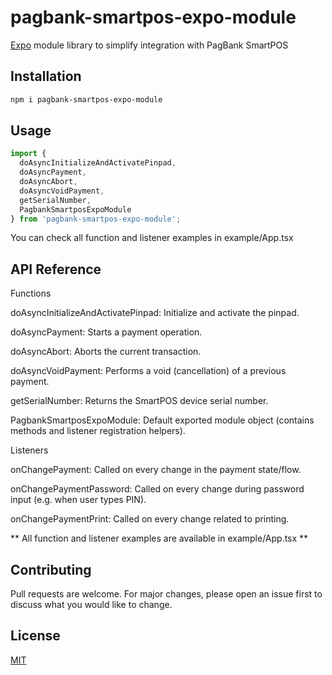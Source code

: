 # pagbank-smartpos-expo-module

[Expo](https://expo.dev) module library to simplify integration with PagBank SmartPOS

## Installation


```bash
npm i pagbank-smartpos-expo-module
```

## Usage

```typescript
import {
  doAsyncInitializeAndActivatePinpad,
  doAsyncPayment,
  doAsyncAbort,
  doAsyncVoidPayment,
  getSerialNumber,
  PagbankSmartposExpoModule 
} from 'pagbank-smartpos-expo-module';
```

You can check all function and listener examples in example/App.tsx

## API Reference
Functions

doAsyncInitializeAndActivatePinpad:
Initialize and activate the pinpad.

doAsyncPayment:
Starts a payment operation.

doAsyncAbort:
Aborts the current transaction.

doAsyncVoidPayment:
Performs a void (cancellation) of a previous payment.

getSerialNumber:
Returns the SmartPOS device serial number.

PagbankSmartposExpoModule:
Default exported module object (contains methods and listener registration helpers).

Listeners

onChangePayment:
Called on every change in the payment state/flow.

onChangePaymentPassword:
Called on every change during password input (e.g. when user types PIN).

onChangePaymentPrint:
Called on every change related to printing.

** All function and listener examples are available in example/App.tsx ** 

## Contributing

Pull requests are welcome. For major changes, please open an issue first
to discuss what you would like to change.

## License

[MIT](https://choosealicense.com/licenses/mit/)
